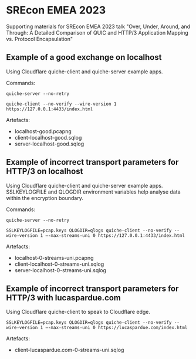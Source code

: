 # SREcon EMEA 2023
Supporting materials for SREcon EMEA 2023 talk "Over, Under, Around, and
Through: A Detailed Comparison of QUIC and HTTP/3 Application Mapping vs.
Protocol Encapsulation"
## Example of a good exchange on localhost

Using Cloudflare quiche-client and quiche-server example apps.

Commands:

```
quiche-server --no-retry
```

```
quiche-client --no-verify --wire-version 1 https://127.0.0.1:4433/index.html
```

Artefacts:

* localhost-good.pcapng
* client-localhost-good.sqlog
* server-localhost-good.sqlog

## Example of incorrect transport parameters for HTTP/3 on localhost

Using Cloudflare quiche-client and quiche-server example apps.
SSLKEYLOGFILE and QLOGDIR environment variables help analyse data within the
encryption boundary.

Commands:

```
quiche-server --no-retry
```

```
SSLKEYLOGFILE=pcap.keys QLOGDIR=qlogs quiche-client --no-verify --wire-version 1 –-max-streams-uni 0 https://127.0.0.1:4433/index.html
```

Artefacts:

* localhost-0-streams-uni.pcapng
* client-localhost-0-streams-uni.sqlog
* server-localhost-0-streams-uni.sqlog

## Example of incorrect transport parameters for HTTP/3 with lucaspardue.com

Using Cloudflare quiche-client to speak to Cloudflare edge.

```
SSLKEYLOGFILE=pcap.keys QLOGDIR=qlogs quiche-client --no-verify --wire-version 1 –-max-streams-uni 0 https://lucaspardue.com/index.html
```

Artefacts:

* client-lucaspardue.com-0-streams-uni.sqlog

